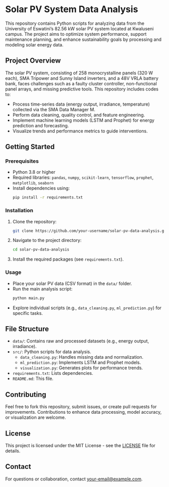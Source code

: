 # Solar PV System Data Analysis

This repository contains Python scripts for analyzing data from the University of Eswatini’s 82.56 kW solar PV system located at Kwaluseni campus. The project aims to optimize system performance, support maintenance planning, and enhance sustainability goals by processing and modeling solar energy data.

## Project Overview
The solar PV system, consisting of 258 monocrystalline panels (320 W each), SMA Tripower and Sunny Island inverters, and a 48V VRLA battery bank, faces challenges such as a faulty cluster controller, non-functional panel arrays, and missing predictive tools. This repository includes codes to:
- Process time-series data (energy output, irradiance, temperature) collected via the SMA Data Manager M.
- Perform data cleaning, quality control, and feature engineering.
- Implement machine learning models (LSTM and Prophet) for energy prediction and forecasting.
- Visualize trends and performance metrics to guide interventions.

## Getting Started

### Prerequisites
- Python 3.8 or higher
- Required libraries: `pandas`, `numpy`, `scikit-learn`, `tensorflow`, `prophet`, `matplotlib`, `seaborn`
- Install dependencies using:
  ```bash
  pip install -r requirements.txt
  ```

### Installation
1. Clone the repository:
   ```bash
   git clone https://github.com/your-username/solar-pv-data-analysis.git
   ```
2. Navigate to the project directory:
   ```bash
   cd solar-pv-data-analysis
   ```
3. Install the required packages (see `requirements.txt`).

### Usage
- Place your solar PV data (CSV format) in the `data/` folder.
- Run the main analysis script:
  ```bash
  python main.py
  ```
- Explore individual scripts (e.g., `data_cleaning.py`, `ml_prediction.py`) for specific tasks.

## File Structure
- `data/`: Contains raw and processed datasets (e.g., energy output, irradiance).
- `src/`: Python scripts for data analysis.
  - `data_cleaning.py`: Handles missing data and normalization.
  - `ml_prediction.py`: Implements LSTM and Prophet models.
  - `visualization.py`: Generates plots for performance trends.
- `requirements.txt`: Lists dependencies.
- `README.md`: This file.

## Contributing
Feel free to fork this repository, submit issues, or create pull requests for improvements. Contributions to enhance data processing, model accuracy, or visualization are welcome.

## License
This project is licensed under the MIT License - see the [LICENSE](LICENSE) file for details.

## Contact
For questions or collaboration, contact [your-email@example.com](mailto:your-email@example.com).
